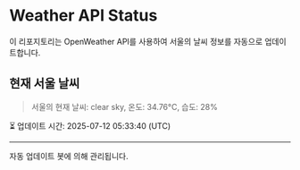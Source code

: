 
# Weather API Status

이 리포지토리는 OpenWeather API를 사용하여 서울의 날씨 정보를 자동으로 업데이트합니다.

## 현재 서울 날씨
> 서울의 현재 날씨: clear sky, 온도: 34.76°C, 습도: 28%

⏳ 업데이트 시간: 2025-07-12 05:33:40 (UTC)

---
자동 업데이트 봇에 의해 관리됩니다.
